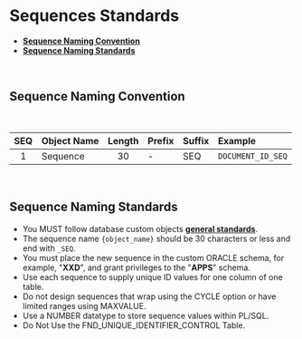 # Sequences Standards
- <a href="#sequence-naming-convention">**Sequence Naming Convention**</a>
- <a href="#sequence-naming-standards">**Sequence Naming Standards**</a>


<br>

## Sequence Naming Convention

<br>

 | SEQ  | Object Name            | Length | Prefix | Suffix | Example |
 | :-:  | :----                  | :-:    | :---   | :---   | :----   |
 | 1    | Sequence               | 30     |  -     | SEQ    | `DOCUMENT_ID_SEQ` |
 
 
<br>


## Sequence Naming Standards
- You MUST follow database custom objects <a href="https://github.com/demasy/Oracle-EBS-Development-Guidelines/tree/main/database-standards-guidelines">**general standards**</a>.
- The sequence name `{object_name}` should be 30 characters or less and end with `_SEQ`.
- You must place the new sequence in the custom ORACLE schema, for example, "**XXD**", and grant privileges to the "**APPS**" schema.
- Use each sequence to supply unique ID values for one column of one table.
- Do not design sequences that wrap using the CYCLE option or have limited ranges using MAXVALUE.
- Use a NUMBER datatype to store sequence values within PL/SQL.
- Do Not Use the FND_UNIQUE_IDENTIFIER_CONTROL Table.

<br>
